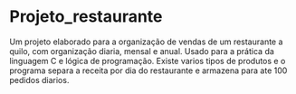 # Projeto_restaurante

Um projeto elaborado para a organização de vendas de um restaurante a quilo, com organização diaria, mensal e anual.
Usado para a prática da linguagem C e lógica de programação.
Existe varios tipos de produtos e o programa separa a receita por dia do restaurante e armazena para ate 100 pedidos diarios.

